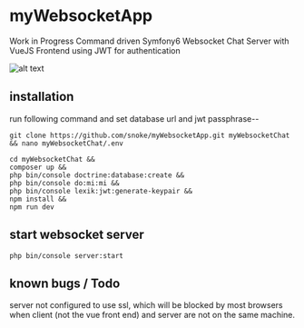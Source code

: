 # myWebsocketApp

Work in Progress
Command driven Symfony6 Websocket Chat Server with VueJS Frontend  using JWT for authentication

![alt text](https://github.com/snoke/myWebsocketApp/blob/master/myWebsocketApp.png?raw=true)


## installation
run following command and set database url and jwt passphrase--
```
git clone https://github.com/snoke/myWebsocketApp.git myWebsocketChat && nano myWebsocketChat/.env
```

```
cd myWebsocketChat &&
composer up &&
php bin/console doctrine:database:create &&
php bin/console do:mi:mi &&
php bin/console lexik:jwt:generate-keypair &&
npm install &&
npm run dev 
```
## start websocket server
```
php bin/console server:start
```
## known bugs / Todo
server not configured to use ssl, which will be blocked by most browsers when client (not the vue front end) and server are not on the same machine. 
